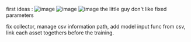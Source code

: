 first ideas :
![image](https://github.com/user-attachments/assets/d1ee46c4-e865-4344-a159-9eb0a09ef144)
![image](https://github.com/user-attachments/assets/c3ab035f-7d2a-4f33-be6a-0ec68dcb6ded)
![image](https://github.com/user-attachments/assets/7a977874-e3ce-4354-92cf-7a22771807e3)
the little guy don't like fixed parameters 

fix collector, 
manage csv information path, 
add model input func from csv, 
link each asset togethers before the training.
